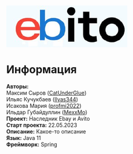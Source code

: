![](src/main/resources/img/logo.jpg)

# Информация

**Авторы:**<br>
Максим Сыров ([CatUnderGlue](https://github.com/CatUnderGlue))<br>
Ильяс Кучукбаев ([Ilyas344](https://github.com/Ilyas344))<br>
Исакова Мария ([profmi2022](https://github.com/profmi2022))<br>
Ильдар Губайдуллин ([MexxMo](https://github.com/MexxMo))<br>
**Проект:** Наследник Ebay и Avito <br>
**Старт проекта:** 22.05.2023<br>
**Описание:** Какое-то описание<br>
**Язык:** Java 11 <br>
**Фреймворк:** Spring<br>

